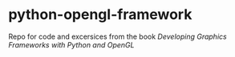 # python-opengl-framework
Repo for code and excersices from the book *Developing Graphics Frameworks with Python and OpenGL*
